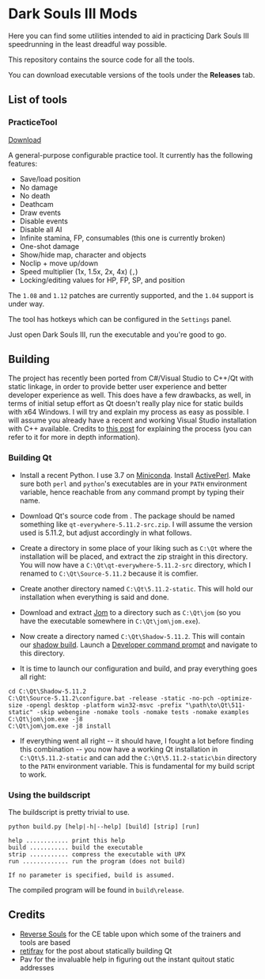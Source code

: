 # Dark Souls III Mods

Here you can find some utilities intended to aid in practicing Dark Souls III speedrunning in the least dreadful way possible.

This repository contains the source code for all the tools. 

You can download executable versions of the tools under the **Releases** tab.

## List of tools

### PracticeTool

[Download](https://github.com/veeenu/DarkSoulsIII-Mods/releases/download/0.0.5-alpha/PracticeTool.zip)

A general-purpose configurable practice tool. It currently has the following features:

- Save/load position
- No damage
- No death
- Deathcam
- Draw events
- Disable events
- Disable all AI
- Infinite stamina, FP, consumables (this one is currently broken)
- One-shot damage
- Show/hide map, character and objects
- Noclip + move up/down
- Speed multiplier (1x, 1.5x, 2x, 4x) (`,`)
- Locking/editing values for HP, FP, SP, and position

The `1.08` and `1.12` patches are currently supported, and the `1.04` support is under way.

The tool has hotkeys which can be configured in the `Settings` panel.

Just open Dark Souls III, run the executable and you're good to go.

## Building

The project has recently been ported from C#/Visual Studio to C++/Qt with static linkage,
in order to provide better user experience and better developer experience as well. This does
have a few drawbacks, as well, in terms of initial setup effort as Qt doesn't really play
nice for static builds with x64 Windows. I will try and explain my process as easy as possible.
I will assume you already have a recent and working Visual Studio installation with C++ available.
Credits to [this post](https://retifrav.github.io/blog/2018/02/17/build-qt-statically) for explaining
the process (you can refer to it for more in depth information).

### Building Qt

- Install a recent Python. I use 3.7 on [Miniconda](https://repo.anaconda.com/miniconda/Miniconda3-latest-Windows-x86_64.exe).
  Install [ActivePerl](https://www.activestate.com/products/activeperl/downloads/). Make sure
  both `perl` and `python`'s executables are in your `PATH` environment variable, hence reachable
  from any command prompt by typing their name.

- Download Qt's source code from [](https://www.qt.io/offline-installers). The package should
  be named something like `qt-everywhere-5.11.2-src.zip`. I will assume the version used is
  5.11.2, but adjust accordingly in what follows.
- Create a directory in some place of your liking such as `C:\Qt` where the installation will
  be placed, and extract the zip straight in this directory. You will now have a
  `C:\Qt\qt-everywhere-5.11.2-src` directory, which I renamed to `C:\Qt\Source-5.11.2` because
  it is comfier.
- Create another directory named `C:\Qt\5.11.2-static`. This will hold our installation when
  everything is said and done.
- Download and extract [Jom](http://download.qt.io/official_releases/jom/jom.zip) to a directory
  such as `C:\Qt\jom` (so you have the executable somewhere in `C:\Qt\jom\jom.exe`).
- Now create a directory named `C:\Qt\Shadow-5.11.2`. This will contain our [shadow build](https://wiki.qt.io/Qt_shadow_builds).
  Launch a [Developer command prompt](https://docs.microsoft.com/en-us/cpp/build/building-on-the-command-line?view=vs-2017)
  and navigate to this directory.
- It is time to launch our configuration and build, and pray everything goes all right:

```
cd C:\Qt\Shadow-5.11.2
C:\Qt\Source-5.11.2\configure.bat -release -static -no-pch -optimize-size -opengl desktop -platform win32-msvc -prefix "\path\to\Qt\511-static" -skip webengine -nomake tools -nomake tests -nomake examples
C:\Qt\jom\jom.exe -j8
C:\Qt\jom\jom.exe -j8 install
```

- If everything went all right -- it should have, I fought a lot before finding this combination --
  you now have a working Qt installation in `C:\Qt\5.11.2-static` and can add the `C:\Qt\5.11.2-static\bin`
  directory to the `PATH` environment variable. This is fundamental for my build script to work.

### Using the buildscript

The buildscript is pretty trivial to use.

```
python build.py [help|-h|--help] [build] [strip] [run]

help ............ print this help
build ........... build the executable
strip ........... compress the executable with UPX
run ............. run the program (does not build)

If no parameter is specified, build is assumed.
```

The compiled program will be found in `build\release`.

## Credits

- [Reverse Souls](https://github.com/igromanru/Dark-Souls-III-Cheat-Engine-Guide) for the CE table upon which some of the trainers and tools are based
- [retifrav](https://retifrav.github.io/blog/2018/02/17/build-qt-statically/) for the post about statically building Qt
- Pav for the invaluable help in figuring out the instant quitout static addresses
